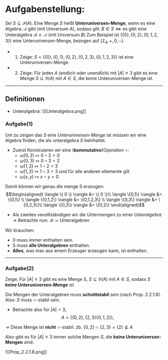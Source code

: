 # Aufgabenstellung:

Sei $S \subseteq \mathcal{P}(A)$. Eine Menge $S$ heißt **Unteruniversen-Menge**, wenn es eine Algebra $\mathcal{A}$ gibt (mit Universum $A$), sodass gilt: $B \in S \iff \text{es gibt eine Unteralgebra } \mathcal{B} \leq \mathcal{A} \text{ (mit Universum } B \text{)}$
Zum Beispiel ist  $\{ \{0\}, \{0,2\}, \{0,1,2,3\} \}$ eine Unteruniversen-Menge, bezogen auf
$(\mathbb{Z}_4, +, 0, -)$.

- 1. Zeige: $S = \{ \{0\}, \{0,1\}, \{0,2\}, \{0,2,3\}, \{0,1,2,3\} \}$ ist eine Unteruniversen-Menge.
- 2. Zeige: Für jedes $A$ (endlich oder unendlich) mit $\lvert A \rvert \geq 3$ gibt es eine Menge $S \subseteq \mathfrak{B}(A)$ mit $A \in S$, die keine Unteruniversen-Menge ist.
---

## Definitionen
- Unteralgebra:
![[Unteralgebra.png]]

### Aufgabe(1) 
Um zu zeigen das $S$ eine *Unteruniversen-Menge* ist müssen wir eine Algebra finden, die als unteralgebra $S$ beinhaltet.

- Zuerst Konstruieren wir eine (**kommutative**)Operation $\circ$:
	- $\omega(0,2) \mapsto 0 \circ 2 = 0$
	- $\omega(0,3) \mapsto 0 \circ 3 = 2$
	- $\omega(1,2) \mapsto 1 \circ 2 = 3$
	- $\omega(1,2) \mapsto 1 \circ 3  = 3$
	und für alle anderen ellemente gilt
	- $\omega(x,y) \mapsto x \circ y = 0$ 

Damit können wir genau die menge S erzeugen:
$$\begin{aligned}
\langle \{ 0 \} \rangle &= \{ 0 \}\\
\langle \{0,1\} \rangle &= \{0,1\} \\
\langle \{0,1,2\} \rangle &= \{0,1,2,3\} \\
\langle \{0,3\} \rangle &= \{0,2,3\}\\
\langle \{0,2\} \rangle &= \{0,2\}
\end{aligned}$$
- Als zweites vevolllständigen wir die *Untermengen* zu einer *Unteralgebra*
→ Betrachte nun:
$\mathcal{B}$ := Unteralgebren  

Wir brauchen:
- $0$ muss immer enthalten sein.
- S muss **alle Unteralgebren** enthalten.
- **Alles**, was man aus einem Erzeuger erzeugen kann, ist enthalten. 

---

### Aufgabe(2) 
Zeige: Für $|A| \geq 3$ gibt es eine Menge S,  $S \subseteq \mathfrak{B}(A)$ mit $A \in S$, sodass $S$ **keine Unteruniversen-Menge** ist

Die Mengen der Unteralgebren muss **schnittstabil** sein (nach Prop. 2.2.1.8).  
Also: $S$ muss $\cap$-stabil sein.
- Betrachte also für $|A| = 3$,$$A = \{\{ 0,2 \}, \{ 2,3 \} \{ 0,1,2 \}\},$$

→ Diese Menge ist **nicht** $\cap$-stabil.
	zb. $\{ 0,2 \} \cap \{ 2,3 \} = \{ 2 \} \not\subseteq A$

Also gibt es für $|A| \geq 3$ immer solche Mengen $S$, die **keine Unteruniversen-Mengen** sind.

![[Prop_2.2.1.8.png]]